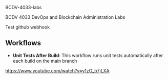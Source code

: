 BCDV-4033-labs

BCDV 4033 DevOps and Blockchain Administration Labs

Test github webhook

## Workflows

- **Unit Tests After Build**: This workflow runs unit tests automatically after each build on the main branch


https://www.youtube.com/watch?v=y1zO_b7jLXA

